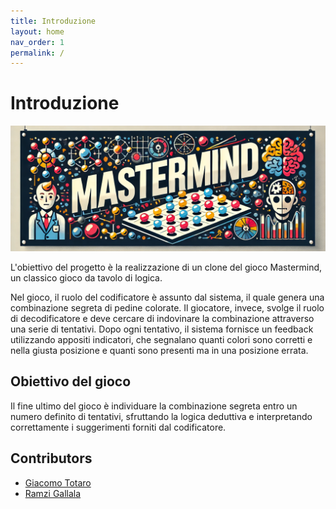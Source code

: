 ```yaml
---
title: Introduzione
layout: home
nav_order: 1
permalink: /
---
```


# Introduzione
![Logo](./docs/img/mastermind-logo.jpg)

L'obiettivo del progetto è la realizzazione di un clone del gioco Mastermind, un classico gioco da tavolo di logica.

Nel gioco, il ruolo del codificatore è assunto dal sistema, il quale genera una combinazione segreta di pedine colorate. 
Il giocatore, invece, svolge il ruolo di decodificatore e deve cercare di indovinare la combinazione attraverso una serie di 
tentativi. Dopo ogni tentativo, il sistema fornisce un feedback utilizzando appositi indicatori, che segnalano quanti colori 
sono corretti e nella giusta posizione e quanti sono presenti ma in una posizione errata.

## Obiettivo del gioco
Il fine ultimo del gioco è individuare la combinazione segreta entro un numero definito di tentativi, sfruttando la 
logica deduttiva e interpretando correttamente i suggerimenti forniti dal codificatore.

## Contributors

- [Giacomo Totaro](https://github.com/Totti00)
- [Ramzi Gallala](https://github.com/ramzigallala)